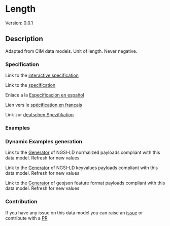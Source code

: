 # Length
Version: 0.0.1

## Description 

Adapted from CIM data models. Unit of length. Never negative.
### Specification

Link to the [interactive specification](https://swagger.lab.fiware.org/?url=https://raw.githubusercontent.com/smart-data-models/dataModel.EnergyCIM/master/Length/swagger.yaml)

Link to the [specification](https://github.com/smart-data-models/dataModel.EnergyCIM/blob/master/Length/doc/spec.md)

Enlace a la [Especificación en español](https://github.com/smart-data-models/dataModel.EnergyCIM/blob/master/Length/doc/spec_ES.md)

Lien vers le [spécification en français](https://github.com/smart-data-models/dataModel.EnergyCIM/blob/master/Length/doc/spec_FR.md)

Link zur [deutschen Spezifikation](https://github.com/smart-data-models/dataModel.EnergyCIM/blob/master/Length/doc/spec_DE.md)
### Examples
### Dynamic Examples generation

Link to the [Generator](https://smartdatamodels.org/extra/ngsi-ld_generator.php?schemaUrl=https://raw.githubusercontent.com/smart-data-models/dataModel.EnergyCIM/master/Length/schema.json&email=info@smartdatamodels.org) of NGSI-LD normalized payloads compliant with this data model. Refresh for new values

Link to the [Generator](https://smartdatamodels.org/extra/ngsi-ld_generator_keyvalues.php?schemaUrl=https://raw.githubusercontent.com/smart-data-models/dataModel.EnergyCIM/master/Length/schema.json&email=info@smartdatamodels.org) of NGSI-LD keyvalues payloads compliant with this data model. Refresh for new values

Link to the [Generator](https://smartdatamodels.org/extra/geojson_features_generator_v1.0.php?schemaUrl=https://raw.githubusercontent.com/smart-data-models/dataModel.EnergyCIM/master/Length/schema.json&email=info@smartdatamodels.org) of geojson feature format payloads compliant with this data model. Refresh for new values
### Contribution

 If you have any issue on this data model you can raise an [issue](https://github.com/smart-data-models/dataModel.EnergyCIM/issues)  or contribute with a [PR](https://github.com/smart-data-models/dataModel.EnergyCIM/pulls)